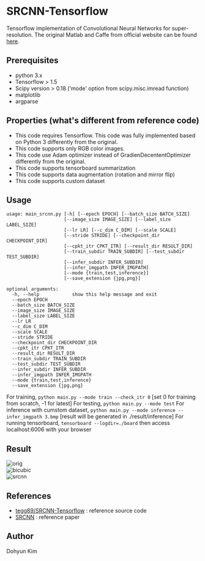 # SRCNN-Tensorflow
Tensorflow implementation of Convolutional Neural Networks for super-resolution.  The original Matlab and Caffe from official website can be found [here](http://mmlab.ie.cuhk.edu.hk/projects/SRCNN.html).

## Prerequisites
 * python 3.x
 * Tensorflow > 1.5
 * Scipy version > 0.18 ('mode' option from scipy.misc.imread function)
 * matplotlib
 * argparse

## Properties (what's different from reference code)
 * This code requires Tensorflow. This code was fully implemented based on Python 3 differently from the original.
 * This code supports only RGB color images.
 * This code use Adam optimizer instead of GradienDecententOptimizer differently from the original.
 * This code supports tensorboard summarization
 * This code supports data augmentation (rotation and mirror flip)
 * This code supports custom dataset


## Usage
```
usage: main_srcnn.py [-h] [--epoch EPOCH] [--batch_size BATCH_SIZE]
                     [--image_size IMAGE_SIZE] [--label_size LABEL_SIZE]
                     [--lr LR] [--c_dim C_DIM] [--scale SCALE]
                     [--stride STRIDE] [--checkpoint_dir CHECKPOINT_DIR]
                     [--cpkt_itr CPKT_ITR] [--result_dir RESULT_DIR]
                     [--train_subdir TRAIN_SUBDIR] [--test_subdir TEST_SUBDIR]
                     [--infer_subdir INFER_SUBDIR]
                     [--infer_imgpath INFER_IMGPATH]
                     [--mode {train,test,inference}]
                     [--save_extension {jpg,png}]

optional arguments:
  -h, --help            show this help message and exit
  --epoch EPOCH
  --batch_size BATCH_SIZE
  --image_size IMAGE_SIZE
  --label_size LABEL_SIZE
  --lr LR
  --c_dim C_DIM
  --scale SCALE
  --stride STRIDE
  --checkpoint_dir CHECKPOINT_DIR
  --cpkt_itr CPKT_ITR
  --result_dir RESULT_DIR
  --train_subdir TRAIN_SUBDIR
  --test_subdir TEST_SUBDIR
  --infer_subdir INFER_SUBDIR
  --infer_imgpath INFER_IMGPATH
  --mode {train,test,inference}
  --save_extension {jpg,png}
```

For training, `python main.py --mode train --check_itr 0` [set 0 for training from scratch, -1 for latest]
For testing, `python main.py --mode test`
For inference with cumstom dataset, `python main.py --mode inference --infer_imgpath 3.bmp` [result will be generated in ./result/inference]
For running tensorboard, `tensorboard --logdir=./board` then access localhost:6006 with your browser

## Result
![orig](https://github.com/tegg89/SRCNN-Tensorflow/blob/master/result/orig.png)<br>
![bicubic](https://github.com/tegg89/SRCNN-Tensorflow/blob/master/result/bicubic.png)<br>
![srcnn](https://github.com/tegg89/SRCNN-Tensorflow/blob/master/result/srcnn.png)

## References
* [tegg89/SRCNN-Tensorflow](https://github.com/tegg89/SRCNN-Tensorflow) : reference source code
* [SRCNN](https://arxiv.org/abs/1501.00092) : reference paper


## Author
Dohyun Kim

